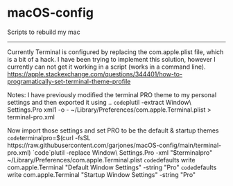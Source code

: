 # macOS-config
Scripts to rebuild my mac

---
Currently Terminal is configured by replacing the com.apple.plist file, which is a bit of a hack.
I have been trying to implement this solution, however I currently can not get it working in a script (works in a command line).
https://apple.stackexchange.com/questions/344401/how-to-programatically-set-terminal-theme-profile

Notes:
I have previously modified the terminal PRO theme to my personal settings and then exported it using ..
`code`plutil -extract Window\ Settings.Pro xml1 -o - ~/Library/Preferences/com.apple.Terminal.plist > terminal-pro.xml

Now import those settings and set PRO to be the default & startup themes
`code`terminalpro=$(curl -fsSL https://raw.githubusercontent.com/garjones/macOS-config/main/terminal-pro.xml)
`code`plutil -replace Window\ Settings.Pro -xml "$terminalpro" ~/Library/Preferences/com.apple.Terminal.plist
`code`defaults write com.apple.Terminal "Default Window Settings" -string "Pro"
`code`defaults write com.apple.Terminal "Startup Window Settings" -string "Pro"
